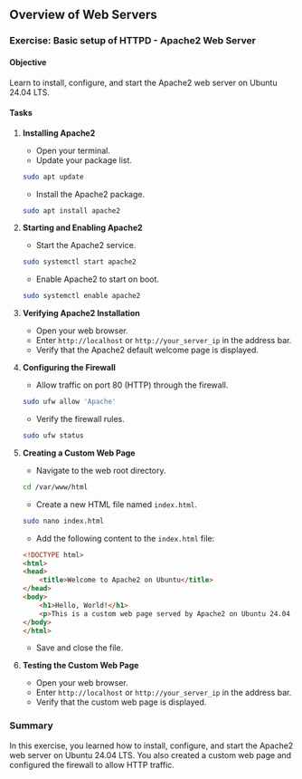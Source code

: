 
## Overview of Web Servers

### Exercise: Basic setup of HTTPD - Apache2 Web Server

#### Objective
Learn to install, configure, and start the Apache2 web server on Ubuntu 24.04 LTS.

#### Tasks

1. **Installing Apache2**
   - Open your terminal.
   - Update your package list.

   ```sh
   sudo apt update
   ```

   - Install the Apache2 package.

   ```sh
   sudo apt install apache2
   ```

2. **Starting and Enabling Apache2**
   - Start the Apache2 service.

   ```sh
   sudo systemctl start apache2
   ```

   - Enable Apache2 to start on boot.

   ```sh
   sudo systemctl enable apache2
   ```

3. **Verifying Apache2 Installation**
   - Open your web browser.
   - Enter `http://localhost` or `http://your_server_ip` in the address bar.
   - Verify that the Apache2 default welcome page is displayed.

4. **Configuring the Firewall**
   - Allow traffic on port 80 (HTTP) through the firewall.

   ```sh
   sudo ufw allow 'Apache'
   ```

   - Verify the firewall rules.

   ```sh
   sudo ufw status
   ```

5. **Creating a Custom Web Page**
   - Navigate to the web root directory.

   ```sh
   cd /var/www/html
   ```

   - Create a new HTML file named `index.html`.

   ```sh
   sudo nano index.html
   ```

   - Add the following content to the `index.html` file:

   ```html
   <!DOCTYPE html>
   <html>
   <head>
       <title>Welcome to Apache2 on Ubuntu</title>
   </head>
   <body>
       <h1>Hello, World!</h1>
       <p>This is a custom web page served by Apache2 on Ubuntu 24.04 LTS.</p>
   </body>
   </html>
   ```

   - Save and close the file.

6. **Testing the Custom Web Page**
   - Open your web browser.
   - Enter `http://localhost` or `http://your_server_ip` in the address bar.
   - Verify that the custom web page is displayed.

### Summary

In this exercise, you learned how to install, configure, and start the Apache2 web server on Ubuntu 24.04 LTS. You also created a custom web page and configured the firewall to allow HTTP traffic.